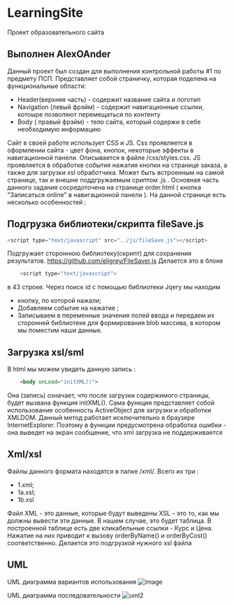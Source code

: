 # LearningSite
 Проект образовательного сайта 

Выполнен AlexOAnder
-----
Данный проект был создан для выполнения контрольной работы #1 по предмету ПСП. 
Представляет собой страничку, которая поделена на функциональные области:

-	 Header(верхняя часть) - содержит название сайта и логотип
-	 Navigation (левый фрэйм) - содержит навигационные ссылки, котоыре позволяют перемещаться по контенту
-	 Body ( правый фрэйм) - тело сайта, который содержи в себе необходимую информацию

Сайт в своей работе использует CSS и JS. Сss проявляется в оформлении сайта - цвет фона,
кнопок, некоторые эффекты в навигационной панели. Описывается в файле /css/styles.css.
JS проявляется в обработке события нажатия кнопки на странице заказа, а также для загрузки xsl обработчика.
Может быть встроенным на самой странице, так и внешне поддгружаемым сриптом .js .
Основная часть данного задания сосредоточена на странице order.html ( кнопка "Записаться online" в навигационной панели ).
На данной странице есть несколько особенностей :


Подгрузка библиотеки/скрипта fileSave.js 
--------------------
```js
<script type="text/javascript" src="../js/fileSave.js"></script> 
```
Подгружает стороннюю библиотеку(скрипт) для сохранения результатов. https://github.com/eligrey/FileSaver.js 
Делается это в блоке 
```js
	<script type="text/javascript">
```
в 43 строке. Через поиск id с помощью библиотеки Jqery мы находим 
-	 кнопку, по которой нажали;
-	 Добавляем событие на нажатие ;
-	 Записываем в переменные значения полей ввода и передаем их сторонней библиотеке для формирования blob массива, в котором мы поместим наши данные.
	
Загрузка xsl/sml 
--------------------
В html мы можем увидеть данную запись :
```html
	<body onLoad="initXML()">
```
Она (запись) означает, что после загрузки содержимого страницы, будет вызвана функция initXML().
Cама функция представляет собой использование особенность ActiveObject для загрузки и обработки XMLDOM.
Данный метод работает исключительно в браузере InternetExplorer. 
Поэтому в функции предусмотрена обработка ошибки - она выведет на экран сообщение, что xml загрузка не поддерживается

Xml/xsl 
--------------------
Файлы данного формата находятся в папке /xml/. 
Всего их три : 
-	1.xml;
-	1a.xsl; 
-	1b.xsl

Файл XML - это данные, которые будут выведены
XSL - это то, как мы должны вывести эти данные. В нашем случае, это будет таблица.
В построенной таблице есть две кликабельные ссылки - Курс и Цена. Нажатие на них приводит к вызову orderByName() и orderByCost() соответственно. Делается это подгрузкой нужного xsl файла

UML
------------------------
UML диаграмма вариантов использования
![image](https://cloud.githubusercontent.com/assets/10232613/12361181/b0d90596-bbcd-11e5-911f-2113c448d035.png)

UML диаграмма последовательности
![uml2](https://cloud.githubusercontent.com/assets/10232613/12380004/64c3074a-bd78-11e5-9fb9-7a506e2e7c5b.PNG)
